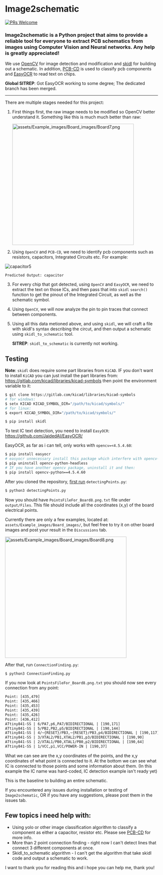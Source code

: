 # Image2schematic

[![PRs Welcome](https://img.shields.io/badge/PRs-welcome-brightgreen.svg?style=flat-square)](https://makeapullrequest.com) 

### **Image2schematic** is a Python project that aims to provide a reliable tool for everyone to extract PCB schematics from images using Computer Vision and Neural networks. Any help is greatly appreciated!

We use [OpenCV](https://opencv.org/) for image detection and modification and [skidl](https://github.com/devbisme/skidl) for building out a schematic. In addition, [PCB-CD](https://github.com/s39674/PCB-Component-Detection) is used to classify pcb components and [EasyOCR](https://github.com/JaidedAI/EasyOCR/) to read text on chips.

**Global SITREP**: Got EasyOCR working to some degree; The dedicated branch has been merged.

---------------------------------------------------

There are multiple stages needed for this project:

1. First things first, the raw image needs to be modified so OpenCV better understand it. Something like this is much much better than raw:

    <p align="left"><img src="assets/Example_images/Board_images/Board7.png" alt="assets/Example_images/Board_images/Board7.png" width="400"/></p>

2. Using `OpenCV` and `PCB-CD`, we need to identify pcb components such as resistors, capacitors, Integrated Circuits etc. For example:

![capacitor5](https://user-images.githubusercontent.com/98311750/176838096-dec35dc6-9f4f-40b5-83ad-082d82fbfe9c.jpg)

```Predicted Output: capacitor```

3. For every chip that got detected, using `OpenCV` and  `EasyOCR`, we need to extract the text on those ICs, and then pass that into `skidl` `search()` function to get the pinout of the Integrated Circuit, as well as the schematic symbol.

4. Using `OpenCV`, we will now analyze the pin to pin traces that connect between components.

5. Using all this data metioned above, and using `skidl`, we will craft a file with skidl's syntax describing the circut, and then output a schematic using `skidl_to_schematic` tool.

    **SITREP**: `skidl_to_schematic` is currently not working.


## Testing



**Note**: 
`skidl` does require some part libraries from `KiCAD`. IF you don't want to install `KiCAD` you can just install the part libraries from: https://gitlab.com/kicad/libraries/kicad-symbols then point the environment variable to it:
```bash
$ git clone https://gitlab.com/kicad/libraries/kicad-symbols
# for windows:
$ setx KICAD KICAD_SYMBOL_DIR="/path/to/kicad/symbols/"
# for linux:
$ export KICAD_SYMBOL_DIR="/path/to/kicad/symbols/"

$ pip install skidl
```

To test IC text detection, you need to install `EasyOCR`: https://github.com/JaidedAI/EasyOCR/

EasyOCR, as far as i can tell, only works with `opencv=<4.5.4.60`:

```bash
$ pip install easyocr
# easyocr unnecessary install this package which interfere with opencv-python:
$ pip uninstall opencv-python-headless
# IF you have another opencv package, uninstall it and then:
$ pip install opencv-python==4.5.4.60
```

After you cloned the repository, <ins>first run</ins> `detectingPoints.py`:

```bash
$ python3 detectingPoints.py
```

Now you should have `PointsFileFor_Board8.png.txt` file under `output/Files`. This file should include all the coordinates (x,y) of the board electrical points.

Currently there are only a few examples, located at: `assets/Example_images/Board_images/`, but feel free to try it on other board images and post your result in the `Discussions` tab.

<p align="left"><img src="assets/Example_images/Board_images/Board8.png" alt="assets/Example_images/Board_images/Board8.png" width="400"/></p>

After that, run `ConnectionFinding.py`:

```bash
$ python3 ConnectionFinding.py
```

If you now look at `PointsFileFor_Board8.png.txt` you should now see every connection from any point: 

```txt
Point: [435,479]                                                           =>  connected to: (190,171)
Point: [435,466]                                                           =>  connected to: (190,144)
Point: [435,453]                                                           =>  connected to: (190,117)
Point: [435,439]                                                           =>  connected to: (190,90)
Point: [435,426]                                                           =>  connected to: (190,64)
Point: [436,412]                                                           =>  connected to: (190,37)
ATtiny841-SS | 6/PA7,p6,PA7/BIDIRECTIONAL | [190,171]                      =>  connected to: (435,479)
ATtiny841-SS | 5/PB2,PB2,p5/BIDIRECTIONAL | [190,144]                      =>  connected to: (435,466)
ATtiny841-SS | 4/~{RESET}/PB3,~{RESET}/PB3,p4/BIDIRECTIONAL | [190,117]    =>  connected to: (435,453)
ATtiny841-SS | 3/XTAL2/PB1,XTAL2/PB1,p3/BIDIRECTIONAL | [190,90]           =>  connected to: (435,439)
ATtiny841-SS | 2/XTAL1/PB0,XTAL1/PB0,p2/BIDIRECTIONAL | [190,64]           =>  connected to: (435,426)
ATtiny841-SS | 1/VCC,p1,VCC/POWER-IN | [190,37]                            =>  connected to: (436,412)
```

What we can see are the x,y coordinates of the points, and the x,y coordinates of what point is connected to it. At the bottom we can see what IC is connected to those points and some information about them. (In this example the IC name was hard-coded, IC detection example isn't ready yet)

This is the baseline to building an entire schematic.

If you encountered any issues during installation or testing of `Image2schematic`, OR if you have any suggestions, please post them in the issues tab.

## Few topics i need help with:

- Using yolo or other image classification algorithm to classify a component as either a capacitor, resistor etc. Please see [PCB-CD](https://github.com/s39674/PCB-Component-Detection) for more info.
- More than 2 point connection finding - right now I can't detect lines that connect 3 different components at once.
- Skidl_to_schematic algorithm - I can't get the algorithm that take skidl code and output a schematic to work.

I want to thank you for reading this and i hope you can help me, thank you!



